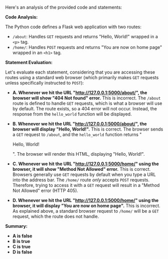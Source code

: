Here's an analysis of the provided code and statements:

**Code Analysis:**

The Python code defines a Flask web application with two routes:

*   `/about`:  Handles `GET` requests and returns "Hello, World!" wrapped in a `<p>` tag.
*   `/home/`: Handles `POST` requests and returns "You are now on home page" wrapped in an `<h1>` tag.

**Statement Evaluation:**

Let's evaluate each statement, considering that you are accessing these routes using a standard web browser (which primarily makes `GET` requests unless specifically instructed to `POST`):

*   **A. Whenever we hit the URL "http://127.0.0.1:5000/about/", the browser will show "404 Not found" error.** This is incorrect. The `/about` route is defined to handle `GET` requests, which is what a browser will use by default. The route exists, so a 404 error will not occur. Instead, the response from the `hello_world` function will be displayed.

*   **B. Whenever we hit the URL "http://127.0.0.1:5000/about/", the browser will display "Hello, World!".** This is correct.  The browser sends a `GET` request to `/about`, and the `hello_world` function returns "<p>Hello, World!</p>". The browser will render this HTML, displaying "Hello, World!".

*   **C. Whenever we hit the URL "http://127.0.0.1:5000/home/" using the browser, it will show "Method Not Allowed" error.** This is correct. Browsers generally use `GET` requests by default when you type a URL into the address bar. The `/home/` route *only* accepts `POST` requests. Therefore, trying to access it with a `GET` request will result in a "Method Not Allowed" error (HTTP 405).

*   **D. Whenever we hit the URL "http://127.0.0.1:5000/home/" using the browser, it will display "You are now on home page".** This is incorrect.  As explained above, a standard browser request to `/home/` will be a `GET` request, which the route does not handle.

**Summary:**

*   **A is false**
*   **B is true**
*   **C is true**
*   **D is false**

